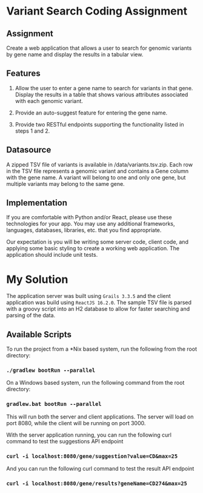 # Variant Search Coding Assignment

## Assignment

Create a web application that allows a user to search for genomic variants by gene name and display the results in a tabular view.

## Features

1. Allow the user to enter a gene name to search for variants in that gene. Display the results in a table that shows various attributes associated with each genomic variant.

2. Provide an auto-suggest feature for entering the gene name.

3. Provide two RESTful endpoints supporting the functionality listed in steps 1 and 2.

## Datasource

A zipped TSV file of variants is available in /data/variants.tsv.zip. Each row in the TSV file represents a genomic variant and contains a Gene column with the gene name. A variant will belong to one and only one gene, but multiple variants may belong to the same gene.

## Implementation

If you are comfortable with Python and/or React, please use these technologies for your app. You may use any additional frameworks, languages, databases, libraries, etc. that you find appropriate.

Our expectation is you will be writing some server code, client code, and applying some basic styling to create a working web application. The application should include unit tests.

# My Solution
The application server was built using `Grails 3.3.5` and the client application was build using `ReactJS 16.2.0`. The sample TSV file is parsed with a groovy script into an H2 database to allow for faster searching and parsing of the data.


## Available Scripts
To run the project from a *Nix based system, run the following from the root directory:
### `./gradlew bootRun --parallel`

On a Windows based system, run the following command from the root directory:
### `gradlew.bat bootRun --parallel`


This will run both the server and client applications. The server will load on port 8080, while the client will be running
on port 3000. 

With the server application running, you can run the following curl command to test the suggestions API endpoint

### `curl -i localhost:8080/gene/suggestion?value=CD&max=25`

And you can run the following curl command to test the result API endpoint

### `curl -i localhost:8080/gene/results?geneName=CD274&max=25`




